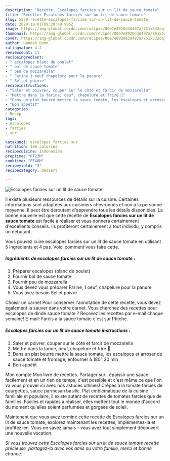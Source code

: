 ```yaml
---
description: "Recette: Escalopes farcies sur un lit de sauce tomate"
title: "Recette: Escalopes farcies sur un lit de sauce tomate"
slug: 5579-recette-escalopes-farcies-sur-un-lit-de-sauce-tomate
date: 2020-10-01T09:20:49.995Z
image: https://img-global.cpcdn.com/recipes/00e7e8920e3d497a/751x532cq70/escalopes-farcies-sur-un-lit-de-sauce-tomate-photo-principale-de-la-recette.jpg
thumbnail: https://img-global.cpcdn.com/recipes/00e7e8920e3d497a/751x532cq70/escalopes-farcies-sur-un-lit-de-sauce-tomate-photo-principale-de-la-recette.jpg
cover: https://img-global.cpcdn.com/recipes/00e7e8920e3d497a/751x532cq70/escalopes-farcies-sur-un-lit-de-sauce-tomate-photo-principale-de-la-recette.jpg
author: Hannah Dunn
ratingvalue: 4.2
reviewcount: 11
recipeingredient:
- " escalopes blanc de poulet"
- " bol de sauce tomate"
- " peu de mozzarella"
- " Farine 1 oeuf chapelure pour la panure"
- " Sel et poivre"
recipeinstructions:
- "Saler et poivrer, couper sur le côté et farcir de mozzarella"
- "Mettre dans la farine, oeuf, chapelure et frire 🍳"
- "Dans un plat beurré mettre la sauce tomate, les escalopes et arroser de sauce tomate et fromage, enfourner à 180° 20 min"
- "Bon appétit"
categories:
- Resep
tags:
- escalopes
- farcies
- sur

katakunci: escalopes farcies sur 
nutrition: 188 calories
recipecuisine: Indonesian
preptime: "PT23M"
cooktime: "PT40M"
recipeyield: "3"
recipecategory: Dessert

---
```



![Escalopes farcies sur un lit de sauce tomate](https://img-global.cpcdn.com/recipes/00e7e8920e3d497a/751x532cq70/escalopes-farcies-sur-un-lit-de-sauce-tomate-photo-principale-de-la-recette.jpg)

Il existe plusieurs ressources de détails sur la cuisine. Certaines informations sont adaptées aux cuisiniers chevronnés et non à la personne moyenne. Il peut être déroutant d'apprendre tous les détails disponibles. La bonne nouvelle est que cette recette de <strong> Escalopes farcies sur un lit de sauce tomate </strong> est facile à réaliser et vous donnera certainement d'excellents conseils. Ils profiteront certainement à tout individu, y compris un débutant.

<!--inarticleads1-->

Vous pouvez cuire escalopes farcies sur un lit de sauce tomate en utilisant 5 Ingrédients et 4 pas. Voici comment vous faire cette.

##### Ingrédients de escalopes farcies sur un lit de sauce tomate :

1. Préparer  escalopes (blanc de poulet)
1. Fournir  bol de sauce tomate
1. Fournir  peu de mozzarella
1. Vous devez vous préparer  Farine, 1 oeuf, chapelure pour la panure
1. Vous avez besoin  Sel et poivre


Choisir un carnet Pour conserver l&#39;annotation de cette recette, vous devez également la sauver dans votre carnet. Vous cherchez des recettes pour escalopes de dinde sauce tomate ? Recevez les recettes par e-mail chaque semaine! E-mail: Farcis à la sauce tomate c&#39;est sur Ptitche. 

<!--inarticleads2-->

##### Escalopes farcies sur un lit de sauce tomate instructions :

1. Saler et poivrer, couper sur le côté et farcir de mozzarella
1. Mettre dans la farine, oeuf, chapelure et frire 🍳
1. Dans un plat beurré mettre la sauce tomate, les escalopes et arroser de sauce tomate et fromage, enfourner à 180° 20 min
1. Bon appétit


Mon compte Mon livre de recettes. Partager sur:. épaissir une sauce facilement et en un rien de temps, c&#39;est possible et c&#39;est même ce que l&#39;on va vous prouver ici avec nos astuces ultimes! Crêpes à la tomate farcies de courgettes, sauce parmesan basilic. Plat emblématique de la cuisine familiale et populaire, il existe autant de recettes de tomates farcies que de familles. Faciles et rapides à réaliser, elles mettent tout le monde d&#39;accord du moment qu&#39;elles soient parfumées et gorgées de soleil. 

<!--inarticleads1-->

<p>
Maintenant que vous avez terminé cette recette de Escalopes farcies sur un lit de sauce tomate, explorez maintenant les recettes, implémentez-la et profitez-en. Vous ne savez jamais - vous avez tout simplement découvert une nouvelle vocation.
</p>

<p>
<i>Si vous trouvez cette Escalopes farcies sur un lit de sauce tomate recette précieuse, partagez-la avec vos amis ou votre famille, merci et bonne chance.</i>
</p>
